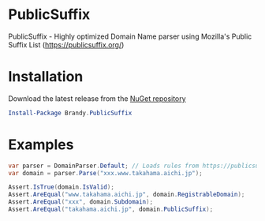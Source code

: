 PublicSuffix
============
PublicSuffix - Highly optimized Domain Name parser using Mozilla's Public Suffix List (https://publicsuffix.org/)

Installation
============
Download the latest release from the [NuGet repository](https://www.nuget.org/packages/Brandy.PublicSuffix/)

```PowerShell
Install-Package Brandy.PublicSuffix
```

Examples
========
```csharp
var parser = DomainParser.Default; // Loads rules from https://publicsuffix.org/list/effective_tld_names.dat
var domain = parser.Parse("xxx.www.takahama.aichi.jp");

Assert.IsTrue(domain.IsValid);
Assert.AreEqual("www.takahama.aichi.jp", domain.RegistrableDomain);
Assert.AreEqual("xxx", domain.Subdomain);
Assert.AreEqual("takahama.aichi.jp", domain.PublicSuffix);
```
